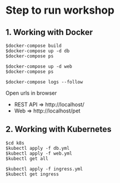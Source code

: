 # Step to run workshop


## 1. Working with Docker
```
$docker-compose build
$docker-compose up -d db
$docker-compose ps

$docker-compose up -d web
$docker-compose ps

$docker-compose logs --follow
```

Open urls in browser
* REST API => http://localhost/
* Web => http://localhost/pet

## 2. Working with Kubernetes
```
$cd k8s
$kubectl apply -f db.yml
$kubectl apply -f web.yml
$kubectl get all

$kubectl apply -f ingress.yml
$kubectl get ingress
```

